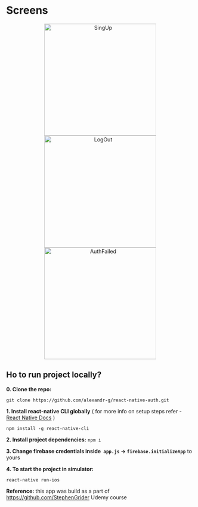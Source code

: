 # Screens

<p align="center">
    <img width="300" alt="SingUp" src="https://cloud.githubusercontent.com/assets/9251327/22267518/5d961854-e284-11e6-8076-8d34cb04c161.png">
    <img width="300" alt="LogOut" src="https://cloud.githubusercontent.com/assets/9251327/22267542/725c48e4-e284-11e6-9138-f33977722180.png">
<img width="300" alt="AuthFailed" src="https://cloud.githubusercontent.com/assets/9251327/22267665/0011de4c-e285-11e6-9d12-bc69e1f2fbb4.png">
</p>

## Ho to run project locally?

**0. Clone the repo:**

`git clone https://github.com/alexandr-g/react-native-auth.git`

**1. Install react-native CLI globally** ( for more info on setup steps refer - [React Native Docs](https://facebook.github.io/react-native/docs/getting-started.html) )

`npm install -g react-native-cli`

**2. Install project dependencies:**
`npm i`

**3. Change firebase credentials inside` app.js` -> `firebase.initializeApp`** to yours

**4. To start the project in simulator:**

`react-native run-ios`

**Reference:** this app was build as a part of https://github.com/StephenGrider Udemy course
